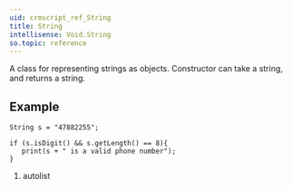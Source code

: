 ```yaml
---
uid: crmscript_ref_String
title: String
intellisense: Void.String
so.topic: reference
---
```



A class for representing strings as objects.
Constructor can take a string, and returns a string.




## Example


    String s = "47882255";
    
    if (s.isDigit() && s.getLength() == 8){
       print(s + " is a valid phone number");
    }




1. autolist

